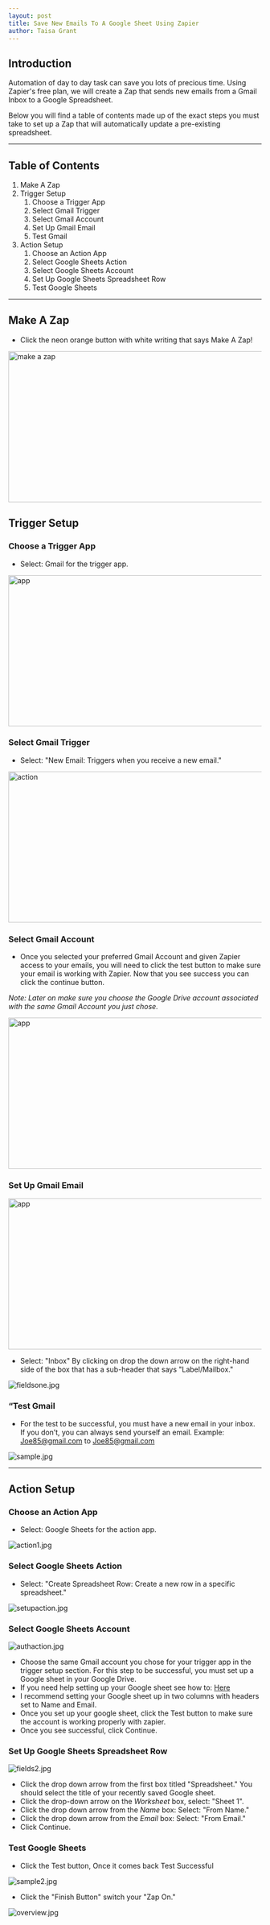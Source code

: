 ```yaml
---
layout: post
title: Save New Emails To A Google Sheet Using Zapier
author: Taisa Grant
---
```

## Introduction 

Automation of day to day task can save you lots of precious time. Using Zapier's free plan, we will create a Zap that sends new emails from a Gmail Inbox to a Google Spreadsheet. 

Below you will find a table of contents made up of the exact steps you must take to set up a Zap that will automatically update a pre-existing spreadsheet.

---------
## Table of Contents 
1. Make A Zap
2. Trigger Setup
    1. Choose a Trigger App
    1. Select Gmail Trigger
    1. Select Gmail Account
    1. Set Up Gmail Email
    1. Test Gmail
3. Action Setup
    1. Choose an Action App
    1. Select Google Sheets Action
    1. Select Google Sheets Account
    1. Set Up Google Sheets Spreadsheet Row
    1. Test Google Sheets

----------
## Make A Zap
- Click the neon orange button with white writing that says Make A Zap! 

<img src="https://raw.githubusercontent.com/SageGram/sagegram.github.io/master/explore.jpg"
	title="make a zap" width="550" height="300" />

## Trigger Setup 

### Choose a Trigger App
- Select: Gmail for the trigger app.

<img src="https://raw.githubusercontent.com/SageGram/sagegram.github.io/master/app%20(1).jpg"
title="app" width="550" height="300"/>

### Select Gmail Trigger 

- Select: "New Email: Triggers when you receive a new email."

<img src="https://raw.githubusercontent.com/SageGram/sagegram.github.io/master/action.jpg"
title="action" width="550" height="300"/>

### Select Gmail Account

- Once you selected your preferred Gmail Account and given Zapier access to your emails, you will need to click the test button to make sure your email is working with Zapier. Now that you see success you can click the continue button.

*Note: Later on make sure you choose the Google Drive account associated with the same Gmail Account you just chose.* 

<img src="https://github.com/SageGram/sagegram.github.io/blob/master/auth%20(1).jpg"
title="app" width="550" height="300"/>

### Set Up Gmail Email

<img src="https://github.com/SageGram/sagegram.github.io/blob/master/fields%20(1).jpg"
title="app" width="550" height="300"/>

- Select: "Inbox" By clicking on drop the down arrow on the right-hand side of the box that has a sub-header that says "Label/Mailbox."

![fieldsone.jpg](https://sagegram.github.io/images/fieldsone.jpg)

### “Test Gmail

- For the test to be successful, you must have a new email in your inbox.  If you don’t, you can always send yourself an email.
Example: Joe85@gmail.com to Joe85@gmail.com

![sample.jpg](https://sagegram.github.io/images/sample.jpg)

----------
## Action Setup 

### Choose an Action App

- Select: Google Sheets for the action app.

![action1.jpg](https://sagegram.github.io/images/action1.jpg)

### Select Google Sheets Action

- Select: "Create Spreadsheet Row: Create a new row in a specific spreadsheet."

![setupaction.jpg](https://sagegram.github.io/images/setupaction.jpg)

### Select Google Sheets Account

![authaction.jpg](https://sagegram.github.io/images/authaction.jpg)

- Choose the same Gmail account you chose for your trigger app in the trigger setup section. For this step to be successful, you must set up a Google sheet in your Google Drive.
- If you need help setting up your Google sheet see how to: [Here](https://zapier.com/help/how-setup-your-google-spreadsheet-work-zapier/)
- I recommend setting your Google sheet up in two columns with headers set to Name and Email.
- Once you set up your google sheet, click the Test button to make sure the account is working properly with zapier.
- Once you see successful, click Continue. 

### Set Up Google Sheets Spreadsheet Row

![fields2.jpg](https://sagegram.github.io/images/fields2.jpg)

- Click the drop down arrow from the first box titled "Spreadsheet." You should select the title of your recently saved Google sheet.
- Click the drop-down arrow on the *Worksheet* box, select: "Sheet 1".
- Click the drop down arrow from the *Name* box: Select: "From Name."
- Click the drop down arrow from the *Email* box: Select: "From Email."
- Click Continue. 

### Test Google Sheets
- Click the Test button, Once it comes back Test Successful 

![sample2.jpg](https://sagegram.github.io/images/sample2.jpg)

- Click the "Finish Button" switch your "Zap On."

![overview.jpg](https://sagegram.github.io/images/overview.jpg)
